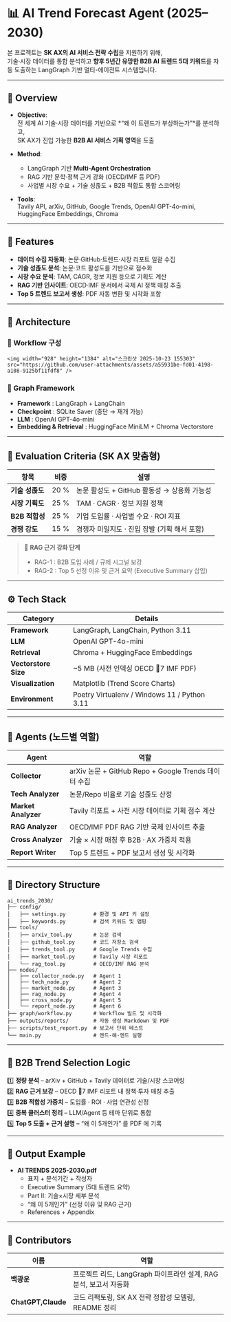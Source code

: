 # 📊 AI Trend Forecast Agent (2025–2030)
본 프로젝트는 **SK AX의 AI 서비스 전략 수립**을 지원하기 위해,  
기술·시장 데이터를 통합 분석하고 **향후 5년간 유망한 B2B AI 트렌드 5대 키워드**를 자동 도출하는 LangGraph 기반 멀티-에이전트 시스템입니다.

---

## 🚀 Overview

- **Objective**:  
  전 세계 AI 기술·시장 데이터를 기반으로 *“왜 이 트렌드가 부상하는가”*를 분석하고,  
  SK AX가 진입 가능한 **B2B AI 서비스 기획 영역**을 도출

- **Method**:  
  - LangGraph 기반 **Multi-Agent Orchestration**  
  - RAG 기반 문학·정책 근거 강화 (OECD/IMF 등 PDF)
  - 사업별 시장 수요 + 기술 성졵도 + B2B 적합도 통합 스코어링

- **Tools**:  
  Tavily API, arXiv, GitHub, Google Trends, OpenAI GPT-4o-mini, HuggingFace Embeddings, Chroma

---

## 🧠 Features

- **데이터 수집 자동화**: 논문·GitHub·트렌드·시장 리포트 일괄 수집  
- **기술 성졵도 분석**: 논문·코드 활성도를 기반으로 점수화  
- **시장 수요 분석**: TAM, CAGR, 정보 지원 등으로 기획도 계산  
- **RAG 기반 인사이트**: OECD·IMF 문서에서 국제 AI 정책 매칭 추출  
- **Top 5 트렌드 보고서 생성**: PDF 자동 변환 및 시각화 포함  

---

## 🧹 Architecture

### 🔹 Workflow 구성
```
<img width="928" height="1384" alt="스크린샷 2025-10-23 155303" src="https://github.com/user-attachments/assets/a55931be-fd01-4198-a108-9125bf11fdf8" />

```

### 🔹 Graph Framework
- **Framework** : LangGraph + LangChain  
- **Checkpoint** : SQLite Saver (중단 → 재개 가능)  
- **LLM** : OpenAI GPT-4o-mini  
- **Embedding & Retrieval** : HuggingFace MiniLM + Chroma Vectorstore  

---

## 🥮 Evaluation Criteria (SK AX 맞춤형)

| 항목 | 비중 | 설명 |
|------|------|------|
| **기술 성졵도** | 20 % | 논문 활성도 + GitHub 활동성 → 상용화 가능성 |
| **시장 기획도** | 25 % | TAM · CAGR · 정보 지원 정책 |
| **B2B 적합성** | 25 % | 기업 도입률 · 사업별 수요 · ROI 지표 |
| **경쟁 강도** | 15 % | 경쟁자 미일지도 · 진입 장발 (기획 해서 포함) |


> 📌 **RAG 근거 강화 단계**
> - RAG-1 : B2B 도입 사례 / 규제 시그널 보강  
> - RAG-2 : Top 5 선정 이유 및 근거 요약 (Executive Summary 삽입)

---

## ⚙️ Tech Stack

| Category | Details |
|-----------|----------|
| **Framework** | LangGraph, LangChain, Python 3.11 |
| **LLM** | OpenAI GPT-4o-mini |
| **Retrieval** | Chroma + HuggingFace Embeddings |
| **Vectorstore Size** | ~5 MB (사전 인덱싱 OECD 7 IMF PDF) |
| **Visualization** | Matplotlib (Trend Score Charts) |
| **Environment** | Poetry Virtualenv / Windows 11 / Python 3.11 |

---

## 🧱 Agents (노드별 역할)

| Agent | 역할 |
|-------|------|
| **Collector** | arXiv 논문 + GitHub Repo + Google Trends 데이터 수집 |
| **Tech Analyzer** | 논문/Repo 비율로 기술 성졵도 산정 |
| **Market Analyzer** | Tavily 리포트 + 사전 시장 데이터로 기획 점수 계산 |
| **RAG Analyzer** | OECD/IMF PDF RAG 기반 국제 인사이트 추출 |
| **Cross Analyzer** | 기술 × 시장 매칭 후 B2B · AX 가중치 적용 |
| **Report Writer** | Top 5 트렌드 + PDF 보고서 생성 및 시각화 |

---

## 📂 Directory Structure

```
ai_trends_2030/
├── config/
│   ├── settings.py         # 환경 및 API 키 설정
│   ├── keywords.py         # 검색 키워드 및 맵핑
├── tools/
│   ├── arxiv_tool.py       # 논문 검색
│   ├── github_tool.py      # 코드 저장소 검색
│   ├── trends_tool.py      # Google Trends 수집
│   ├── market_tool.py      # Tavily 시장 리포트
│   └── rag_tool.py         # OECD/IMF RAG 분석
├── nodes/
│   ├── collector_node.py   # Agent 1
│   ├── tech_node.py        # Agent 2
│   ├── market_node.py      # Agent 3
│   ├── rag_node.py         # Agent 4
│   ├── cross_node.py       # Agent 5
│   └── report_node.py      # Agent 6
├── graph/workflow.py       # Workflow 빌드 및 시각화
├── outputs/reports/        # 자동 생성 Markdown 및 PDF
├── scripts/test_report.py  # 보고서 단위 테스트
└── main.py                 # 엔드-해-엔드 실행
```

---

## 🧭 B2B Trend Selection Logic

1️⃣ **정량 분석** – arXiv + GitHub + Tavily 데이터로 기술/시장 스코어링  
2️⃣ **RAG 근거 보강** – OECD 7 IMF 리포트 내 정책·투자 매칭 추출  
3️⃣ **B2B 적합성 가중치** – 도입률 · ROI · 사업 연관성 산정  
4️⃣ **중복 클러스터 정리** – LLM/Agent 등 테마 단위로 통합  
5️⃣ **Top 5 도출 + 근거 설명** – “왜 이 5개인가” 를 PDF 에 기록

---

## 🧻 Output Example

- **AI TRENDS 2025-2030.pdf**
  - 표지 + 분석기간 + 작성자
  - Executive Summary (5대 트렌드 요약)
  - Part II: 기술×시장 세부 분석
  - “왜 이 5개인가” (선정 이유 및 RAG 근거)
  - References + Appendix  

---

## 👥 Contributors

| 이름 | 역할 |
|------|------|
| **백광운** | 프로젝트 리드, LangGraph 파이프라인 설계, RAG 분석, 보고서 자동화 |
| **ChatGPT,Claude** | 코드 리팩토링, SK AX 전략 정합성 모델링, README 정리 |
